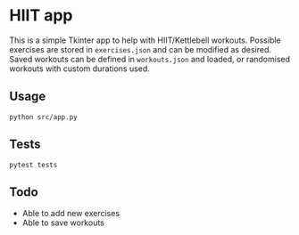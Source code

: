 # HIIT app

This is a simple Tkinter app to help with HIIT/Kettlebell workouts. Possible exercises are stored in `exercises.json` and can be modified as desired. Saved workouts can be defined in `workouts.json` and loaded, or randomised workouts with custom durations used.

## Usage

```
python src/app.py
```

## Tests

```
pytest tests
``` 

## Todo

* Able to add new exercises 
* Able to save workouts